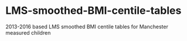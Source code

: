 # LMS-smoothed-BMI-centile-tables
2013-2016 based LMS smoothed BMI centile tables for Manchester measured children
